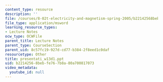 ```yaml
---
content_type: resource
description: ''
file: /courses/8-02t-electricity-and-magnetism-spring-2005/b22142568bebfe767b8a80a700817073_presentati_w13d1.ppt
file_type: application/msword
learning_resource_types:
- Lecture Notes
ocw_type: OCWFile
parent_title: Lecture Notes
parent_type: CourseSection
parent_uid: 8c57fc19-927d-cd77-b384-2f8eed1c0daf
resourcetype: Other
title: presentati_w13d1.ppt
uid: b2214256-8beb-fe76-7b8a-80a700817073
video_metadata:
  youtube_id: null
---
```

